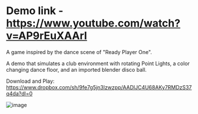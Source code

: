 # Demo link - https://www.youtube.com/watch?v=AP9rEuXAArI

A game inspired by the dance scene of "Ready Player One". 

A demo that simulates a club environment  with rotating Point Lights, a color changing dance floor, and an imported blender disco ball. 

Download and Play: https://www.dropbox.com/sh/9fe7g5jn3lzwzpp/AADlJC4U68AKy7RMDzS37q4da?dl=0


![image](https://user-images.githubusercontent.com/42984201/117747604-7774d900-b1dc-11eb-9cdb-c5e8d0a521c7.png)



